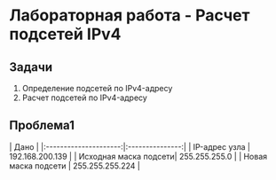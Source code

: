 # Лабораторная работа - Расчет подсетей IPv4 
## Задачи
1. Определение подсетей по IPv4-адресу
2. Расчет подсетей по IPv4-адресу

## Проблема1

|                     Дано                |
|:---------------------:|:---------------:|
|    IP-адрес узла      | 192.168.200.139 | 
| Исходная маска подсети| 255.255.255.0   |
|  Новая маска подсети  | 255.255.255.224 |
